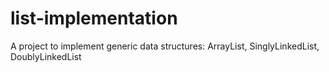 # list-implementation
A project to implement generic data structures: ArrayList, SinglyLinkedList, DoublyLinkedList
